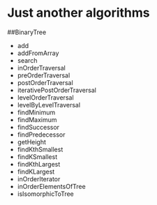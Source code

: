 Just another algorithms
=======================
##BinaryTree
  * add
  * addFromArray
  * search
  * inOrderTraversal
  * preOrderTraversal
  * postOrderTraversal
  * iterativePostOrderTraversal
  * levelOrderTraversal
  * levelByLevelTraversal
  * findMinimum
  * findMaximum
  * findSuccessor
  * findPredecessor
  * getHeight
  * findKthSmallest
  * findKSmallest
  * findKthLargest
  * findKLargest
  * inOrderIterator
  * inOrderElementsOfTree
  * isIsomorphicToTree
